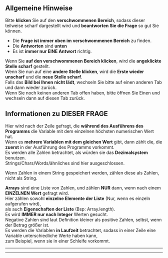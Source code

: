 ## Allgemeine Hinweise
Bitte **klicken** Sie auf den **verschwommenen Bereich**, 
sodass dieser teilweise scharf dargestellt wird und 
**beantworten Sie die Frage** so gut Sie können.  

* Die **Frage ist immer oben im verschwommenen Bereich** zu 
finden.  
* Die **Antworten** sind **unten** 
* Es ist **immer nur EINE Antwort** richtig.

Wenn Sie **auf den verschwommenen Bereich klicken**, 
wird die **angeklickte Stelle scharf** gestellt.<br>Wenn Sie nun auf eine **andere Stelle klicken**,
 wird die **Erste wieder unscharf** und die **neue Stelle scharf**.  
 Falls das **Bild bei Ihnen nicht lädt**, wechseln Sie bitte auf einen anderen Tab und dann wieder zurück.<br> Wenn Sie noch keinen anderen Tab offen haben, bitte öffnen Sie Einen und wechseln dann auf diesen Tab zurück.  
## Informationen zu DIESER FRAGE
Hier wird nach der Zeile gefragt, die **während des Ausführens des Programms**
die Variable mit dem einzelnen höchsten numerischen Wert hat.  
Wenn es **mehrere Variablen mit dem gleichen Wert** gibt, dann zählt die, 
die **zuerst** in der Ausführung des Programms vorkommt.      
Es werden alle Zahlen betrachtet, als würden sie das **Dezimalsystem** benutzen.  
Strings/Chars/Words/ähnliches sind hier ausgeschlossen. 
  
  Wenn Zahlen in einem String gespeichert werden, zählen diese als Zahlen, nicht als String.  
  
**Arrays** sind eine Liste von Zahlen, und zählen **NUR** dann, wenn nach einem **EINZELNEN Wert** gefragt wird.  
Hier zählen sowohl **einzelne Elemente der Liste** (Nur, wenn es einzeln aufgerufen wird),  
als auch  **Eigenschaften der Liste** (Bsp: Array.length).   
Es wird **IMMER nur nach Integer** Werten gesucht.  
Negative Zahlen sind laut Definition kleiner als positive Zahlen, selbst, wenn der Betrag größer ist.      
Es werden die Variablen **in Laufzeit** betrachtet,
sodass in einer Zeile eine Variable unterschiedliche Werte haben kann,  
zum Beispiel, wenn sie in einer Schleife vorkommt.    

----------------

---------
